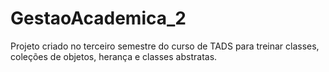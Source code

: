 # GestaoAcademica_2
Projeto criado no terceiro semestre do curso de TADS para treinar classes, coleções de objetos, herança e classes abstratas. 
